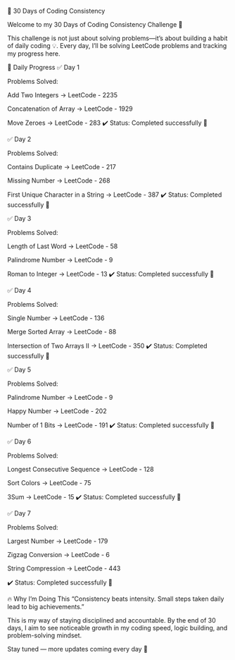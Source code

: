 🚀 30 Days of Coding Consistency

Welcome to my 30 Days of Coding Consistency Challenge 🎯

This challenge is not just about solving problems—it’s about building a habit of daily coding 💡.
Every day, I’ll be solving LeetCode problems and tracking my progress here.

📅 Daily Progress
✅ Day 1

Problems Solved:

Add Two Integers → LeetCode - 2235

Concatenation of Array → LeetCode - 1929

Move Zeroes → LeetCode - 283
✔️ Status: Completed successfully 🎉

✅ Day 2

Problems Solved:

Contains Duplicate → LeetCode - 217

Missing Number → LeetCode - 268

First Unique Character in a String → LeetCode - 387
✔️ Status: Completed successfully 🎉

✅ Day 3

Problems Solved:

Length of Last Word → LeetCode - 58

Palindrome Number → LeetCode - 9

Roman to Integer → LeetCode - 13
✔️ Status: Completed successfully 🎉

✅ Day 4

Problems Solved:

Single Number → LeetCode - 136

Merge Sorted Array → LeetCode - 88

Intersection of Two Arrays II → LeetCode - 350
✔️ Status: Completed successfully 🎉

✅ Day 5

Problems Solved:

Palindrome Number → LeetCode - 9

Happy Number → LeetCode - 202

Number of 1 Bits → LeetCode - 191
✔️ Status: Completed successfully 🎉

✅ Day 6

Problems Solved:

Longest Consecutive Sequence → LeetCode - 128

Sort Colors → LeetCode - 75

3Sum → LeetCode - 15
✔️ Status: Completed successfully 🎉

✅ Day 7

Problems Solved:

Largest Number → LeetCode - 179

Zigzag Conversion → LeetCode - 6

String Compression → LeetCode - 443

✔️ Status: Completed successfully 🎉

🔥 Why I’m Doing This
“Consistency beats intensity. Small steps taken daily lead to big achievements.”

This is my way of staying disciplined and accountable.
By the end of 30 days, I aim to see noticeable growth in my coding speed, logic building, and problem-solving mindset.

Stay tuned — more updates coming every day 🚀
